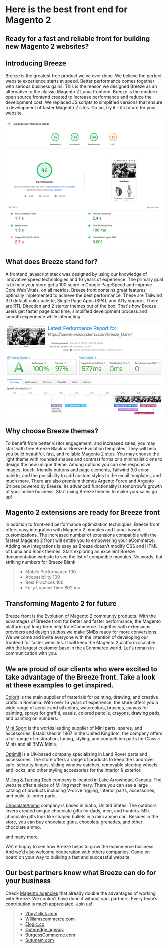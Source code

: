 # Here is the best front end for Magento 2

## Ready for a fast and reliable front for building new Magento 2 websites? 
## Introducing Breeze 

Breeze is the greatest free product we’ve ever done. We believe the perfect website experience starts at speed. Better performance comes together with serious business gains. This is the reason we designed Breeze as an alternative to the classic Magento 2  Luma frontend. Breeze is the modern open source frontend created to increase performance and reduce the development cost. We replaced JS scripts to simplified versions that ensure a development of faster Magento 2 sites. Go on, try it – its future for your website.

![[Breeze frontend perfomance](https://pagespeed.web.dev/report?url=https%3A%2F%2Fbreeze.swissupdemo.com%2Fbreeze_blank%2F&form_factor=mobile)](/assets/img/introducing-breeze/breeze_blank_pagespeed.png)

## What does Breeze stand for?

A frontend javascript stack was designed by using our knowledge of innovative speed technologies and 16 years of experience. The primary goal is to help your store get a 100 score in Google PageSpeed and improve Core Web Vitals. on all metrics. Breeze front contains great features optimally implemented to achieve the best performance. These are Tailwind 3.0 default color palette, Single Page Apps (SPA), and A11y support. There are RTL Direction and 2 starter themes out of the box. That's how Breeze users get faster page load time, simplified development process and smooth experience while interacting.

![Breeze frontend GTMetrix](/assets/img/introducing-breeze/breeze_blank_gtmetrix.png)

## Why choose Breeze themes?

To benefit from better visitor engagement, and increased sales, you may start with free Breeze Blank or Breeze Evolution templates. They will help you build beautiful, fast, and reliable Magento 2 sites. You may choose the light theme with rounded shapes and contrast forms or a minimalistic one to design the new unique theme. Among options you can see responsive images, touch-friendly buttons and page elements, Tailwind 3.0 color palette, and the possibility to add custom styles to the email templates, and much more. There are also premium themes Argento Force and Argento Stripes powered by Breeze. Its advanced functionality is tomorrow's growth of your online business. Start using Breeze themes to make your sales go up!

## Magento 2 extensions are ready for Breeze front

In addition to front-end performance optimization techniques, Breeze front offers easy integration with Magento 2 modules and Luma-based customizations. The increased number of extensions compatible with the fastest Magento 2 front will entitle you to empowering your eCommerce. Adding new integrations is easy as Breeze doesn’t modify CSS and HTML of Luma and Blank themes. Start exploring an excellent Breeze documentation website to see the list of compatible modules. 
No words, but striking numbers for Breeze Blank

> - Mobile Performance 100
> - Accessibility 100
> - Best Practices 100
> - Fully Loaded Time 802 ms

## Transforming Magento 2 for future

Breeze front is the Evolution of Magento 2 community products. With the advantages of Breeze front for better and faster performance, the Magento platform got long-term help for eCommerce. Together with extensions providers and design studios we make SMBs ready for more conversions. We welcome and invite everyone with the intention of developing our frontend for faster websites. It will keep the Magento 2 platform scalable with the largest customer base in the eCommerce world. Let's remain in communication with you.

## We are proud of our clients who were excited to take advantage of the Breeze front. Take a look at these examples to get inspired.

[Colorit](https://colorit.ro/) is the main supplier of materials for painting, drawing, and creative crafts in Romania. With over 16 years of experience, the store offers you a wide range of acrylic and oil colors, watercolors, brushes, canvas for painting, sprays for graffiti, easels, colored pencils, crayons, drawing pads, and painting on numbers.

[Mini Sport](https://www.minisport.com/) is the worlds leading supplier of Mini parts, spares, and accessories. Established in 1967 in the United Kingdom, the company offers a full range of restoration, tuning, styling, and competition parts for Classic Minis and all BMW Minis.

[Optimill](https://www.optimill-uk.com/) is a UK-based company specializing in Land Rover parts and accessories. The store offers a range of products to keep the Landrover safe: security hinges, sliding window catches, removable steering wheels and locks, and other styling accessories for the interior & exterior. 

[Milling & Turning Tech](https://millingandturningtech.com/) company is located in Lake Arrowhead, Canada. The website offer a piece of Milling machinery. There you can see a large catalog of products including V-drive rigging, interior parts, accessories, and build-to-order parts. 

[ChocolateAmmo](https://www.chocolateammo.com/) company is based in Idaho, United States. The outdoors lovers created unique chocolate gifts for dads, men, and hunters. Milk chocolate gifts look like shaped bullets in a mini ammo can. Besides in the store, you can buy chocolate guns, chocolate grenades, and other chocolate ammo. 

and [many more](https://breezefront.com/showcase).

We're happy to see how Breeze helps to grow the ecommerce business. And we'd also welcome cooperation with others companies. Come on board on your way to building a fast and successful website.

## Our best partners know what Breeze can do for your business

Check [Magento agencies](https://breezefront.com/partners) that already double the advantages of working with Breeze. We couldn’t have done it without you, partners. Every team’s contribution is much appreciated. Join us!

> - [2buy1click.com](https://2buy1click.com)
> - [Williamscommerce.com](https://williamscommerce.com)
> - [Elogic.co](https://elogic.co)
> - [Outeredge.agency](https://Outeredge.agency)
> - [BurgessCommerce.com](https://BurgessCommerce.com)
> - [Sutunam.com](https://Sutunam.com)
